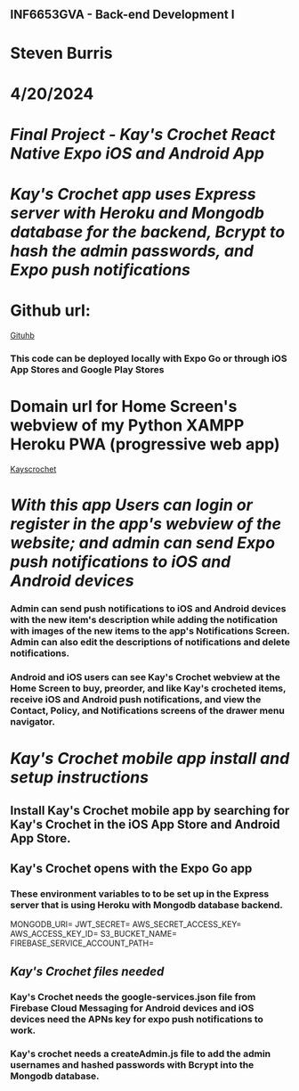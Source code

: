 ## INF6653GVA - Back-end Development I
# Steven Burris
# 4/20/2024
# *Final Project - Kay's Crochet React Native Expo iOS and Android App*
# *Kay's Crochet app uses Express server with Heroku and Mongodb database for the backend, Bcrypt to hash the admin passwords, and Expo push notifications*

# Github url: 
[Gituhb](https://github.com/stevenburris1978/kayscrochetReactNativeExpressMongo)
### This code can be deployed locally with Expo Go or through iOS App Stores and Google Play Stores

# Domain url for Home Screen's webview of my Python XAMPP Heroku PWA (progressive web app)
[Kayscrochet](https://www.kayscrochet.us)

# *With this app Users can login or register in the app's webview of the website; and admin can send Expo push notifications to iOS and Android devices*
### Admin can send push notifications to iOS and Android devices with the new item's description while adding the notification with images of the new items to the app's Notifications Screen. Admin can also edit the descriptions of notifications and delete notifications.

### Android and iOS users can see Kay's Crochet webview at the Home Screen to buy, preorder, and like Kay's crocheted items, receive iOS and Android push notifications, and view the Contact, Policy, and Notifications screens of the drawer menu navigator.

# *Kay's Crochet mobile app install and setup instructions*
## Install Kay's Crochet mobile app by searching for Kay's Crochet in the iOS App Store and Android App Store.

## Kay's Crochet opens with the Expo Go app

### These environment variables to to be set up in the Express server that is using Heroku with Mongodb database backend.
MONGODB_URI=
JWT_SECRET=
AWS_SECRET_ACCESS_KEY=
AWS_ACCESS_KEY_ID=
S3_BUCKET_NAME=
FIREBASE_SERVICE_ACCOUNT_PATH=

## *Kay's Crochet files needed*
### Kay's Crochet needs the google-services.json file from Firebase Cloud Messaging for Android devices and iOS devices need the APNs key for expo push notifications to work.

### Kay's crochet needs a createAdmin.js file to add the admin usernames and hashed passwords with Bcrypt into the Mongodb database.

